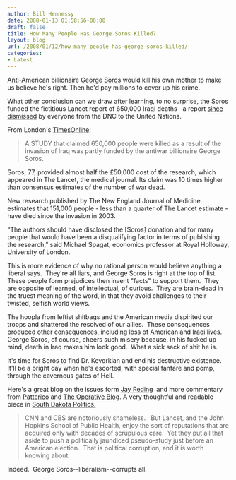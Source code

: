 ```yaml
---
author: Bill Hennessy
date: 2008-01-13 01:58:56+00:00
draft: false
title: How Many People Has George Soros Killed?
layout: blog
url: /2008/01/12/how-many-people-has-george-soros-killed/
categories:
- Latest
---
```


Anti-American billionaire [George Soros](https://mrssatan.blogspot.com/2008/01/george-soros-funds-phony-lancet-study.html) would kill his own mother to make us believe he's right. Then he'd pay millions to cover up his crime.

What other conclusion can we draw after learning, to no surprise, the Soros funded the fictitious Lancet report of 650,000 Iraqi deaths--a report [since dismissed](https://www.floppingaces.net/2008/01/04/another-debunking-of-the-lance/) by everyone from the DNC to the United Nations.

From London's [TimesOnline](https://www.timesonline.co.uk/tol/news/uk/article3177653.ece):


> A STUDY that claimed 650,000 people were killed as a result of the invasion of Iraq was partly funded by the antiwar billionaire George Soros.

Soros, 77, provided almost half the £50,000 cost of the research, which appeared in The Lancet, the medical journal. Its claim was 10 times higher than consensus estimates of the number of war dead.

New research published by The New England Journal of Medicine estimates that 151,000 people - less than a quarter of The Lancet estimate - have died since the invasion in 2003.

“The authors should have disclosed the [Soros] donation and for many people that would have been a disqualifying factor in terms of publishing the research,” said Michael Spagat, economics professor at Royal Holloway, University of London.


This is more evidence of why no rational person would believe anything a liberal says.  They're all liars, and George Soros is right at the top of list.  These people form prejudices then invent "facts" to support them.  They are opposite of learned, of intellectual, of curious.  They are brain-dead in the truest meaning of the word, in that they avoid challenges to their twisted, selfish world views.

The hoopla from leftist shitbags and the American media dispirited our troops and shattered the resolved of our allies.  These consequences produced other consequences, including loss of American and Iraqi lives.  George Soros, of course, cheers such misery because, in his fucked up mind, death in Iraq makes him look good.  What a sick sack of shit he is.

It's time for Soros to find Dr. Kevorkian and end his destructive existence.   It'll be a bright day when he's escorted, with special fanfare and pomp, through the cavernous gates of Hell.

Here's a great blog on the issues form [Jay Reding](https://jayreding.com/archives/2008/01/04/the-lancet-study-a-case-of-fraud/)  and more commentary from [Patterico](https://patterico.com/2008/01/06/questions-about-lancet-study/) and [The Operative Blog](https://republicanoperative.com/blog/soros-iraq-death-study-was-a-sham.htm). A very thoughtful and readable piece in [South Dakota Politics.](https://southdakotapolitics.blogs.com/south_dakota_politics/2008/week2/index.html#entry-43946394)


> CNN and CBS are notoriously shameless.   But Lancet, and the John Hopkins School of Public Health, enjoy the sort of reputations that are acquired only with decades of scrupulous care.  Yet they put all that aside to push a politically jaundiced pseudo-study just before an American election.  That is political corruption, and it is worth knowing about.


Indeed.  George Soros--liberalism--corrupts all.


